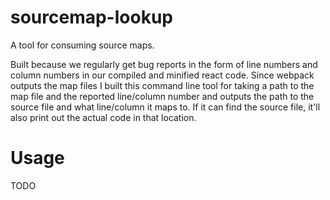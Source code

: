 # sourcemap-lookup
A tool for consuming source maps.

Built because we regularly get bug reports in the form of line numbers and column numbers in our compiled and minified react code.
Since webpack outputs the map files I built this command line tool for taking a path to the map file and the reported line/column number
and outputs the path to the source file and what line/column it maps to. If it can find the source file, it'll also print out the 
actual code in that location.

# Usage

TODO
